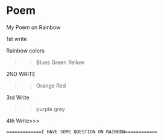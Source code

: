 # Poem
My Poem on Rainbow

1st write

  Rainbow colors 
  >>Blues 
  >>Green
  >> Yellow

2ND WRITE 
  >>Orange
  >>Red 
  
  3rd Write
  >>purple
  >>grey


4th Write>>> 

    =============I HAVE SOME QUESTION ON RAINBOW============
